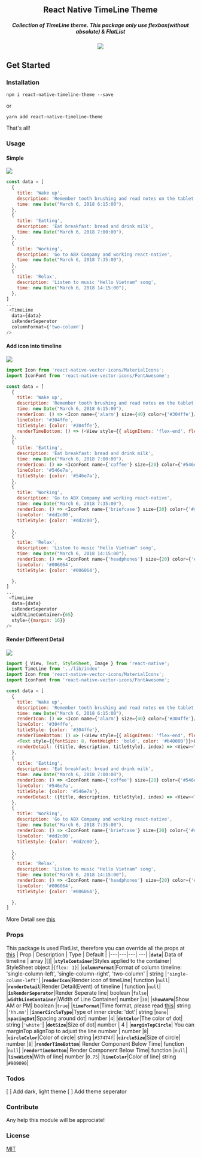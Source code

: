 <h2 align="center">
  React Native TimeLine Theme
</h2>
<h5 align="center">
Collection of TimeLine theme. 
This package only use flexbox(without absolute) & FlatList
</h5>
<p align="center">
<img src="https://github.com/tomzaku/react-native-timeline-theme/blob/master/phone-detail.gif?raw=true">
</p>

## Get Started

### Installation

`npm i react-native-timeline-theme --save`

or

`yarn add react-native-timeline-theme`


That's all!

### Usage

#### Simple
![](https://github.com/tomzaku/react-native-timeline-theme/blob/master/phone-basic.png?raw=true)
``` js
const data = [
  {
    title: 'Wake up',
    description: 'Remember tooth brushing and read notes on the tablet',
    time: new Date("March 6, 2018 6:15:00"),
  },
  {
    title: 'Eatting',
    description: 'Eat breakfast: bread and drink milk',
    time: new Date("March 6, 2018 7:00:00"),
  },
  {
    title: 'Working',
    description: 'Go to ABX Company and working react-native',
    time: new Date("March 6, 2018 7:35:00"),
  },
  {
    title: 'Relax',
    description: 'Listen to music "Hello Vietnam" song',
    time: new Date("March 6, 2018 14:15:00"),
  },
]
...
 <TimeLine
  data={data}
  isRenderSeperator
  columnFormat={'two-column'}
/>

```

#### Add icon into timeline
![](https://github.com/tomzaku/react-native-timeline-theme/blob/master/phone-icon.png?raw=true)
``` js
import Icon from 'react-native-vector-icons/MaterialIcons';
import IconFont from 'react-native-vector-icons/FontAwesome';

const data = [
  {
    title: 'Wake up',
    description: 'Remember tooth brushing and read notes on the tablet',
    time: new Date("March 6, 2018 6:15:00"),
    renderIcon: () => <Icon name={'alarm'} size={40} color={'#304ffe'}/>,
    lineColor: '#304ffe',
    titleStyle: {color: '#304ffe'},
    renderTimeBottom: () => (<View style={{ alignItems: 'flex-end', flex: 1, backgroundColor: 'white', borderRadius: 6, padding: 3 }}> <Text>(06.30)</Text></View>)
  },
  {
    title: 'Eatting',
    description: 'Eat breakfast: bread and drink milk',
    time: new Date("March 6, 2018 7:00:00"),
    renderIcon: () => <IconFont name={'coffee'} size={20} color={'#546e7a'}/>,
    lineColor: '#546e7a',
    titleStyle: {color: '#546e7a'},
  },
  {
    title: 'Working',
    description: 'Go to ABX Company and working react-native',
    time: new Date("March 6, 2018 7:35:00"),
    renderIcon: () => <IconFont name={'briefcase'} size={20} color={'#dd2c00'} />,
    lineColor: '#dd2c00',
    titleStyle: {color: '#dd2c00'},

  },
  {
    title: 'Relax',
    description: 'Listen to music "Hello Vietnam" song',
    time: new Date("March 6, 2018 14:15:00"),
    renderIcon: () => <IconFont name={'headphones'} size={20} color={'#006064'}/>,
    lineColor: '#006064',
    titleStyle: {color: '#006064'},

  },
]
...
 <TimeLine
  data={data}
  isRenderSeperator
  widthLineContainer={65}
  style={{margin: 16}}
/>

```
#### Render Different Detail
![](https://github.com/tomzaku/react-native-timeline-theme/blob/master/phone-basic.png?raw=true)
``` js
import { View, Text, StyleSheet, Image } from 'react-native';
import TimeLine from '../lib/index'
import Icon from 'react-native-vector-icons/MaterialIcons';
import IconFont from 'react-native-vector-icons/FontAwesome';

const data = [
  {
    title: 'Wake up',
    description: 'Remember tooth brushing and read notes on the tablet',
    time: new Date("March 6, 2018 6:15:00"),
    renderIcon: () => <Icon name={'alarm'} size={40} color={'#304ffe'}/>,
    lineColor: '#304ffe',
    titleStyle: {color: '#304ffe'},
    renderTimeBottom: () => (<View style={{ alignItems: 'flex-end', flex: 1, backgroundColor: 'white', borderRadius: 6, padding: 3 }}> <Text style={{fontSize: 8, fontWeight: 'bold'}}>Important</Text>
    <Text style={{fontSize: 8, fontWeight: 'bold', color: '#b40000'}}>Lazy time</Text><Text style={{fontSize: 8, fontWeight: 'bold', textAlign: 'right'}}>Lorem Ipsum is simply dummy text of the printing and typesetting industry. Lorem Ipsum has been the industry's standard dummy text</Text></View>),
    renderDetail: ({title, description, titleStyle}, index) => <View><Text style={{ fontSize: 20, fontWeight: 'bold'}}>{title}</Text><Image style={{width: 200, height: 150}} source={require('./assets/wake.gif')} /><Text>{description}</Text> </View>
  },
  {
    title: 'Eatting',
    description: 'Eat breakfast: bread and drink milk',
    time: new Date("March 6, 2018 7:00:00"),
    renderIcon: () => <IconFont name={'coffee'} size={20} color={'#546e7a'}/>,
    lineColor: '#546e7a',
    titleStyle: {color: '#546e7a'},
    renderDetail: ({title, description, titleStyle}, index) => <View><Text style={[titleStyle, { fontWeight: 'bold'}]}>{title}</Text><Image style={{width: 200, height: 150}} source={require('./assets/eat.gif')} /><Text>{description}</Text> </View>
  },
  {
    title: 'Working',
    description: 'Go to ABX Company and working react-native',
    time: new Date("March 6, 2018 7:35:00"),
    renderIcon: () => <IconFont name={'briefcase'} size={20} color={'#dd2c00'} />,
    lineColor: '#dd2c00',
    titleStyle: {color: '#dd2c00'},

  },
  {
    title: 'Relax',
    description: 'Listen to music "Hello Vietnam" song',
    time: new Date("March 6, 2018 14:15:00"),
    renderIcon: () => <IconFont name={'headphones'} size={20} color={'#006064'}/>,
    lineColor: '#006064',
    titleStyle: {color: '#006064'},

  },
]

```

More Detail see [this](https://github.com/tomzaku/react-native-timeline-theme/tree/master/example/src)

### Props

This package is used FlatList, therefore you can override all the props at [this](https://facebook.github.io/react-native/docs/flatlist.html)
| Prop | Description | Type | Default |
|---|---|---| ---|
|**`data`**| Data of timeline | array |[]|
|**`styleContainer`**|Styles applied to the container| StyleSheet object |`{flex: 1}`|
|**`columnFormat`**|Format of column timeline: 'single-column-left', 'single-column-right', 'two-column' | string |`'single-column-left'`|
|**`renderIcon`**|Render icon of timeLine| function |`null`|
|**`renderDetail`**|Render Detail(Event) of timeline | function |`null`|
|**`isRenderSeperator`**|Render Seperate line| boolean |`false`|
|**`widthLineContainer`**|Width of Line Container| number |`30`|
|**`showAmPm`**|Show AM or PM| boolean |`true`|
|**`timeFormat`**|Time format, please read [this](https://momentjs.com/)| string |`'hh.mm'`|
|**`innerCircleType`**|Type of inner circle: 'dot'| string |`none`|
|**`spacingDot`**|Spacing around dot| number |`4`|
|**`dotColor`**|The color of dot| string |`'white'`|
|**`dotSize`**|Size of dot| number | 4 |
|**`marginTopCircle`**| You can marginTop alignTop to adjust the line number | number |`8`|
|**`circleColor`**|Color of circle| string |`#37474f`|
|**`circleSize`**|Size of circle| number |`8`|
|**`renderTimeBottom`**| Render Component Below Time| function |`null`|
|**`renderTimeBottom`**| Render Component Below Time| function |`null`|
|**`lineWidth`**|With of line| number |`0.75`|
|**`lineColor`**|Color of line| string |`#909090`|



### Todos

[ ] Add dark, light theme
[ ] Add theme seperator

### Contribute

Any help this module will be approciate!


### License

[MIT](https://github.com/tomzaku/react-native-shimmer-placeholder/blob/master/LICENSE)
